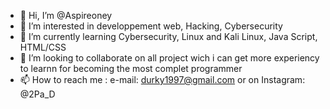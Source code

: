 - 👋 Hi, I’m @Aspireoney
- 👀 I’m interested in developpement web, Hacking, Cybersecurity
- 🌱 I’m currently learning Cybersecurity, Linux and Kali Linux, Java Script, HTML/CSS
- 💞️ I’m looking to collaborate on all project wich i can get more experiency to learnn for becoming the most complet programmer
- 📫 How to reach me : e-mail: durky1997@gmail.com or on Instagram: @2Pa_D

<!---
Aspireoney/Aspireoney is a ✨ special ✨ repository because its `README.md` (this file) appears on your GitHub profile.
You can click the Preview link to take a look at your changes.
--->
